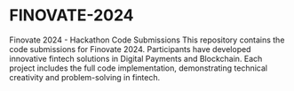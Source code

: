 # FINOVATE-2024
Finovate 2024 - Hackathon Code Submissions This repository contains the code submissions for Finovate 2024. Participants have developed innovative fintech solutions in Digital Payments and Blockchain. Each project includes the full code implementation, demonstrating technical creativity and problem-solving in fintech.
